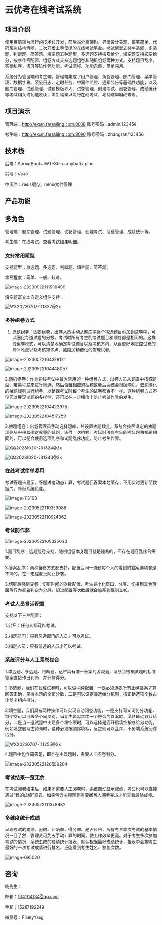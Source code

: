 # 云优考在线考试系统

##  项目介绍

   使用目前较为流行的技术栈开发，前后端分离架构，界面设计美观、部署简单、代码层次结构清晰、二次开发上手便捷的在线考试平台。考试题型支持单选题、多选题、判断题、简答题、填空题五种题型，多选题支持按项给分，填空题支持按空给分，按序作答配置。组卷方式支持选题组卷和随机组卷两种方式。支持题目乱序，答案乱序，切屏等防作弊功能。考试流程、功能完善，简单易用。

   系统分为管理端和考生端，管理端集成了用户管理、角色管理、部门管理、菜单管理、数据字典、系统日志、定时任务、中间件监控、通知公告等基础性功能，以及题库管理、试题管理、试题模版导入、试卷管理、创建考试、阅卷管理、成绩统计等考试相关的功能模块。考生端可以进行在线考试、考试结果明细查看。

## 项目演示

   管理端：http://exam.farsailing.com:8088   账号密码：admin/123456

   考生端：http://exam.farsailing.com:8090   账号密码：zhangsan/123456

## 技术栈

   后端：SpringBoot+JWT+Shiro+mybatis-plus

   前端：Vue3

   中间件：redis缓存，minio文件管理

## 产品功能

## 多角色

   管理端：题库管理、试题管理、试卷管理、创建考试、阅卷管理、成绩统计等。

   考生端：在线考试、查看考试结果明细。

### 支持常用题型

   支持题型：单选题、多选题、判断题、填空题、简答题。

   难易程度：简单、一般、较难。

![image-20230522111500459](images/image-20230522111500459.png)

填空题富文本自定义组件支持：

![WX20230707-111837@2x](images/WX20230707-111837@2x.png)

### 多种组卷方式

   1. 选题组卷：固定组卷，出卷人员手动从题库中逐个挑选题目添加到试卷中，可以细化每道试题的分数，考试时所有考生的考试题目和顺序都是相同的。这样的组卷模式，可以清楚地确定考试题目以及考核方向，从而更好地把控试卷的具体难度以及考核知识点，能更加精细化的管理试卷。

![image-20230522104328121](images/image-20230522104328121.png)

![image-20230522104448057](images/image-20230522104448057.png)

   2.随机组卷：作为在线考试中最为常用的一种组卷方式，出卷人员从题库中按照题型、难易程度来进行筛选，然后设置相应的抽题数量后系统会根据随机、去边缘化的抽题规则进行组卷，以确保考试时每个考生的试卷都会不一样。这种组卷方式不仅可以展现试题的多样性，还可以在一定程度上防止考试作弊的发生。

![image-20230522104423975](images/image-20230522104423975.png)

![image-20230522104517259](images/image-20230522104517259.png)

​	3.抽题组卷：出卷管理员手动选择题库，并设置抽题数量，系统会按照设定的抽题规则从中抽取指定数量的试题，进行一次组卷。考试时所有考生的考试题目都是相同的，可以配合使用选项乱序和试题乱序功能，防止考生作弊。

![QQ20231020-231324@2x](images/QQ20231020-231324@2x.png)

![QQ20231020-231343@2x](images/QQ20231020-231343@2x.png)

### 在线考试简单易用

   考试答题卡展示，答题进度动态计算，考试题目答案本地缓存，不用实时更新至数据库，降低系统负载。

![image-113103](images/WX20230602-113103@2x.png)

![image-20230522110359086](images/image-20230522110359086.png)

![image-20230522110924362](images/image-20230522110924362.png)

### **考试防作弊**

![image-20230522105235032](images/image-20230522105235032.png)

1.题目乱序：选题组卷支持，随机组卷本身题目就是随机的，不存在题目乱序的需要。

3.答案乱序：两种组卷方式都支持，配置后同一道题每个人的看到的答案选项都是不同的，在一定程度上防止抄袭。

3.切屏后强制交卷：切屏时间的次数配置，考生最小化窗口、分屏、切换到其他页面等行为都会判定为分屏，超过配置等次数后就会被系统强制交卷。

### 考试⼈员灵活配置

   支持以下三种配置：

1.公开：任何人都可以考试。

2.指定部门：只有勾选部门的人员才可以考试。

3.指定人员：只有勾选的人员才可以考试。

### **系统评分与人工阅卷结合**

1.单选题、多选题、判断题，这种具有唯一答案的客观题，系统会根据试题的标准答案直接作出判断，并计算得分。

2.多选题，我们在创建试卷时，可以做两种配置，一是必须选定所有正确答案才算回答正确，获得本题的全部分数，二是可以设定漏选给分机制，按正确选项个数占比给出相应得分。

3.填空题，我们具有两种操作可以实现自动阅卷功能，一是支持同义词判分功能，每个空可以设置多个同义词，当考生填写其中一个符合的答案时，系统自动默认给分，二是当一道试题中出现多个填空项时，可以选择是否开启填空按序给分功能，例如填空题为古诗词时，这种必须按顺序填写，反之则可以乱序，不影响系统阅卷给分。

![WX20230707-111255@2x](images/WX20230707-111255@2x.png)

4.题目中包含简答题，即存在主观题时，需要人工阅卷判分。

![image-20230522120509204](images/image-20230522120509204.png)

### **考试结果一览无余**

   在考试阅卷结束后，如果不需要人工阅卷时，系统自动显示成绩，考生也可以直接通过“我的成绩”查询。如果包含主观题则需要阅卷人阅卷完成才能查看最终成绩。

![image-20230522111348982](images/image-20230522111348982.png)

### 多维度统计成绩

   呈现考试的成绩、用时、正确率、得分率、是否及格，所有考生本次考试的基本情况一目了然，管理员可免去手动计算的时间，使工作效率更高。对于考生多次参加考试的情况，系统生成的成绩统计报表，默认根据最好成绩统计，报表中会按考生最好的一次考试成绩进行排名，还能看到考生姓名、参加次数。

![image-095020](images/WX20230602-095020@2x.png)

## 咨询

杨先生：

邮箱：[1041114134@qq.com](mailto:835487894@qq.com)

手机：15287192249

微信号：FinelyYang
